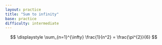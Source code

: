 ```yaml
---
layout: practice 
title: "Sum to infinity"
base: practice
difficulty: intermediate
---
```


$$ \displaystyle \sum_{n=1}^{\infty} \frac{1}{n^2} = \frac{\pi^{2}}{6} $$
